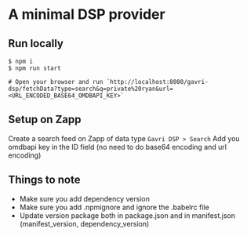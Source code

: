# A minimal DSP provider

## Run locally

```
$ npm i
$ npm run start

# Open your browser and run `http://localhost:8080/gavri-dsp/fetchData?type=search&q=private%20ryan&url=<URL_ENCODED_BASE64_OMDBAPI_KEY>`
```

## Setup on Zapp

Create a search feed on Zapp of data type `Gavri DSP > Search`
Add you omdbapi key in the ID field (no need to do base64 encoding and url encoding)

## Things to note

- Make sure you add dependency version
- Make sure you add .npmignore and ignore the .babelrc file
- Update version package both in package.json and in manifest.json (manifest_version, dependency_version)
